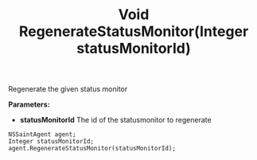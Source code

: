 ﻿---
uid: crmscript_ref_NSSaintAgent_RegenerateStatusMonitor
title: Void RegenerateStatusMonitor(Integer statusMonitorId)
intellisense: NSSaintAgent.RegenerateStatusMonitor
keywords: NSSaintAgent, RegenerateStatusMonitor
so.topic: reference
---

Regenerate the given status monitor

**Parameters:**
 - **statusMonitorId** The id of the statusmonitor to regenerate

```crmscript
NSSaintAgent agent;
Integer statusMonitorId;
agent.RegenerateStatusMonitor(statusMonitorId);
```

